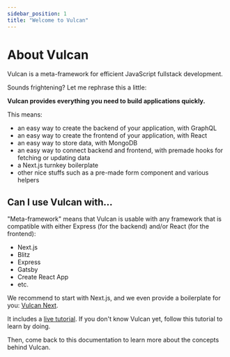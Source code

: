 ```yaml
---
sidebar_position: 1
title: "Welcome to Vulcan"
---
```


# About Vulcan

Vulcan is a meta-framework for efficient JavaScript fullstack development.

Sounds frightening? Let me rephrase this a little:

**Vulcan provides everything you need to build applications quickly.**

This means:

- an easy way to create the backend of your application, with GraphQL
- an easy way to create the frontend of your application, with React
- an easy way to store data, with MongoDB
- an easy way to connect backend and frontend, with premade hooks for fetching or updating data
- a Next.js turnkey boilerplate
- other nice stuffs such as a pre-made form component and various helpers

## Can I use Vulcan with...

"Meta-framework" means that Vulcan is usable with any framework that is compatible with
either Express (for the backend) and/or React (for the frontend):

- Next.js
- Blitz
- Express
- Gatsby
- Create React App
- etc.

We recommend to start with Next.js, and we even provide a boilerplate for you: [Vulcan Next](https://vulcan-next.vercel.app).

It includes a [live tutorial](https://vulcan-next.vercel.app). If you don't know Vulcan yet, follow this tutorial to learn by doing.

Then, come back to this documentation to learn more about the concepts behind Vulcan.